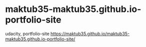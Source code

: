 # maktub35-maktub35.github.io-portfolio-site
udacity, portfolio-site
https://maktub35.github.io/maktub35-maktub35.github.io-portfolio-site/
